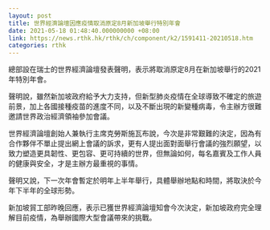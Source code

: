 ```yaml
---
layout: post
title: 世界經濟論壇因應疫情取消原定8月新加坡舉行特別年會
date: 2021-05-18 01:48:40.000000000 +08:00
link: https://news.rthk.hk/rthk/ch/component/k2/1591411-20210518.htm
categories: rthk
---
```


總部設在瑞士的世界經濟論壇發表聲明，表示將取消原定8月在新加坡舉行的2021年特別年會。

聲明說，雖然新加坡政府給予大力支持，但新型肺炎疫情在全球導致不確定的旅遊前景，加上各國接種疫苗的進度不同，以及不斷出現的新變種病毒，令主辦方很難邀請世界政治經濟領袖參加會議。

世界經濟論壇創始人兼執行主席克勞斯施瓦布說，今次是非常艱難的決定，因為有合作夥伴不單止提出網上會議的訴求，更有人提出面對面舉行會議的強烈願望，以致力塑造更具韌性、更包容、更可持續的世界，但無論如何，每名嘉賓及工作人員的健康與安全，才是主辦方最重視的事情。

聲明又說，下一次年會暫定於明年上半年舉行，具體舉辦地點和時間，將取決於今年下半年的全球形勢。

新加坡貿工部昨晚回應，表示已獲世界經濟論壇知會今次決定，新加坡政府完全理解目前疫情，為舉辦國際大型會議帶來的挑戰。
